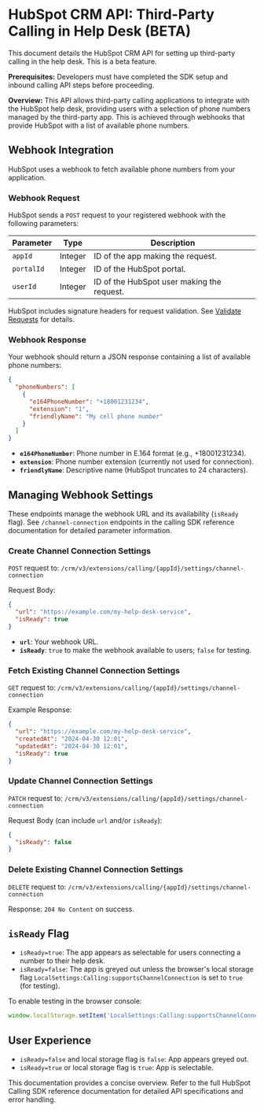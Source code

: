 # HubSpot CRM API: Third-Party Calling in Help Desk (BETA)

This document details the HubSpot CRM API for setting up third-party calling in the help desk.  This is a beta feature.

**Prerequisites:** Developers must have completed the SDK setup and inbound calling API steps before proceeding.

**Overview:** This API allows third-party calling applications to integrate with the HubSpot help desk, providing users with a selection of phone numbers managed by the third-party app.  This is achieved through webhooks that provide HubSpot with a list of available phone numbers.

## Webhook Integration

HubSpot uses a webhook to fetch available phone numbers from your application.

### Webhook Request

HubSpot sends a `POST` request to your registered webhook with the following parameters:

| Parameter   | Type    | Description                                         |
|-------------|---------|-----------------------------------------------------|
| `appId`     | Integer | ID of the app making the request.                   |
| `portalId`  | Integer | ID of the HubSpot portal.                           |
| `userId`    | Integer | ID of the HubSpot user making the request.          |

HubSpot includes signature headers for request validation.  See [Validate Requests](link_to_validation_doc_if_available) for details.


### Webhook Response

Your webhook should return a JSON response containing a list of available phone numbers:

```json
{
  "phoneNumbers": [
    {
      "e164PhoneNumber": "+18001231234",
      "extension": "1",
      "friendlyName": "My cell phone number"
    }
  ]
}
```

* **`e164PhoneNumber`**: Phone number in E.164 format (e.g., +18001231234).
* **`extension`**:  Phone number extension (currently not used for connection).
* **`friendlyName`**:  Descriptive name (HubSpot truncates to 24 characters).


## Managing Webhook Settings

These endpoints manage the webhook URL and its availability (`isReady` flag).  See `/channel-connection` endpoints in the calling SDK reference documentation for detailed parameter information.


### Create Channel Connection Settings

`POST` request to: `/crm/v3/extensions/calling/{appId}/settings/channel-connection`

Request Body:

```json
{
  "url": "https://example.com/my-help-desk-service",
  "isReady": true
}
```

* **`url`**: Your webhook URL.
* **`isReady`**:  `true` to make the webhook available to users; `false` for testing.


### Fetch Existing Channel Connection Settings

`GET` request to: `/crm/v3/extensions/calling/{appId}/settings/channel-connection`

Example Response:

```json
{
  "url": "https://example.com/my-help-desk-service",
  "createdAt": "2024-04-30 12:01",
  "updatedAt": "2024-04-30 12:01",
  "isReady": true
}
```


### Update Channel Connection Settings

`PATCH` request to: `/crm/v3/extensions/calling/{appId}/settings/channel-connection`

Request Body (can include `url` and/or `isReady`):

```json
{
  "isReady": false 
}
```


### Delete Existing Channel Connection Settings

`DELETE` request to: `/crm/v3/extensions/calling/{appId}/settings/channel-connection`

Response: `204 No Content` on success.


## `isReady` Flag

* `isReady=true`: The app appears as selectable for users connecting a number to their help desk.
* `isReady=false`: The app is greyed out unless the browser's local storage flag `LocalSettings:Calling:supportsChannelConnection` is set to `true` (for testing).

To enable testing in the browser console:

```javascript
window.localStorage.setItem('LocalSettings:Calling:supportsChannelConnection', true);
```


## User Experience

* `isReady=false` and local storage flag is `false`: App appears greyed out.
* `isReady=true` or local storage flag is `true`: App is selectable.


This documentation provides a concise overview. Refer to the full HubSpot Calling SDK reference documentation for detailed API specifications and error handling.
